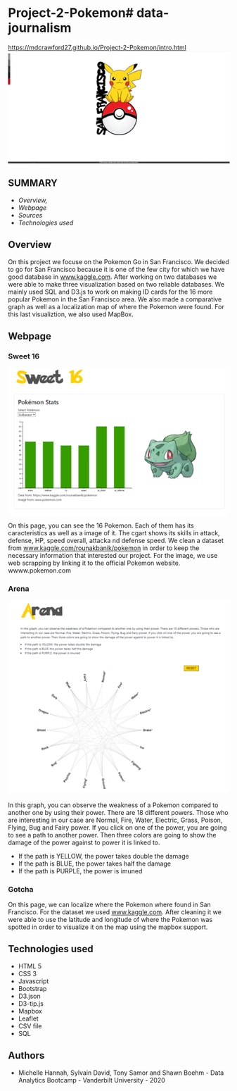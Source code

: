 # Project-2-Pokemon# data-journalism
https://mdcrawford27.github.io/Project-2-Pokemon/intro.html
![](Assets/frontpage.png)

## SUMMARY ##
* *Overview,*
* *Webpage*
* *Sources*
* *Technologies used*


## Overview ##
On this project we focuse on the Pokemon Go in San Francisco. We decided to go for San Francisco because it is one of the few city for which we have good database in www.kaggle.com.
After working on two databases we were able to make three visualization based on two reliable databases. We mainly used SQL and D3.js to work on making ID cards for the 16 more popular Pokemon in the San Francisco area. We also made a comparative graph as well as a localization map of where the Pokemon were found. For this last visualiztion, we also used MapBox.
    
## Webpage ##
### Sweet 16  ###
![](Assets/sweet16.gif)

On this page, you can see the 16 Pokemon. Each of them has its caracteristics as well as a image of it. The cgart shows its skills in attack, defense, HP, speed overall, attacka nd defense speed. We clean a dataset from www.kaggle.com/rounakbanik/pokemon in order to keep the necessary information that interested our project.
For the image, we use web scrapping by linking it to the official Pokemon website. wwww.pokemon.com


### Arena ### 
![](Assets/Arena.gif)

In this graph, you can observe the weakness of a Pokemon compared to another one by using their power. There are 18 different powers. Those who are interesting in our case are Normal, Fire, Water, Electric, Grass, Poison, Flying, Bug and Fairy power.
If you click on one of the power, you are going to see a path to another power. Then three colors are going to show the damage of the power against to power it is linked to.
* If the path is YELLOW, the power takes double the damage
* If the path is BLUE, the power takes half the damage
* If the path is PURPLE, the power is imuned

### Gotcha ### 
  
On this page, we can localize where the Pokemon where found in San Francisco. For the dataset we used www.kaggle.com. After cleaning it we were able to use the latitude and longitude of where the Pokemon was spotted in order to visualize it on the map using the mapbox support.


## Technologies used ##
* HTML 5
* CSS 3
* Javascript
* Bootstrap
* D3.json
* D3-tip.js
* Mapbox
* Leaflet
* CSV file
* SQL
  
## Authors ##
* Michelle Hannah, Sylvain David, Tony Samor and Shawn Boehm - Data Analytics Bootcamp - Vanderbilt University - 2020
